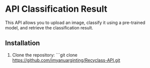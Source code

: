 # API Classification Result

This API allows you to upload an image, classify it using a pre-trained model, and retrieve the classification result.

## Installation

1. Clone the repository: ```git clone https://github.com/imyanuarginting/Recyclass-API.git
